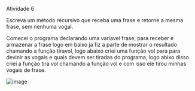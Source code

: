 Atividade 6

Escreva um método recursivo que receba uma frase e retorne a mesma frase, sem nenhuma vogal. 

Comecei o programa declarando uma variavel frase, para receber e armazenar a frase logo em baixo ja fiz a parte de mostrar o resultado chamando a função tiravol, logo abaixo criei uma função vol para para devinir as vogais e quais devem ser tiradas do programa, logo abixo disso criei a função tira vol chamando a função vol e com isso ele tirou minhas vogais de frase.

![image](https://user-images.githubusercontent.com/54037849/187077651-e0e0cc30-2aec-4343-856d-7cffcef2989c.png)
